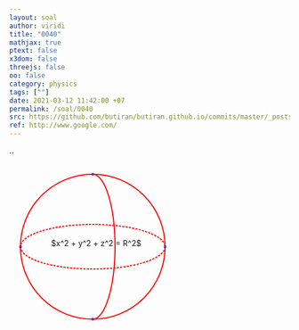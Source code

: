 ```yaml
---
layout: soal
author: viridi
title: "0040"
mathjax: true
ptext: false
x3dom: false
threejs: false
oo: false
category: physics
tags: [""]
date: 2021-03-12 11:42:00 +07
permalink: /soal/0040
src: https://github.com/butiran/butiran.github.io/commits/master/_posts/soal/04/2021-03-12-blank-0.md
ref: http://www.google.com/
---
```

..

<svg width="300" height="300">
<path d="M 20,150 a 130,130 0 0,0 260,0 a 130,130 0 0,0 -260,0" fill="none" stroke="#f00" stroke-width="2" />

<path d="M 20,150 a 130,40 0 0,0 260,0 a 130,40 0 0,0 -260,0" fill="none" stroke="#f00" stroke-width="2" stroke-dasharray="4 2" />

<foreignObject x="75" y="135" width="200" height="100">
$x^2 + y^2 + z^2 = R^2$
</foreignObject>

<circle cx="20" cy="150" r="2" stroke="blue" fill="none" />
<circle cx="280" cy="150" r="2" stroke="blue" fill="none" />

<circle cx="150" cy="20" r="2" stroke="blue" fill="none" />
<circle cx="150" cy="280" r="2" stroke="blue" fill="none" />

<path d="M 150,20 a 40,130 0 1,1 0,260" fill="none" stroke="#f00" stroke-width="2" />

</svg>
